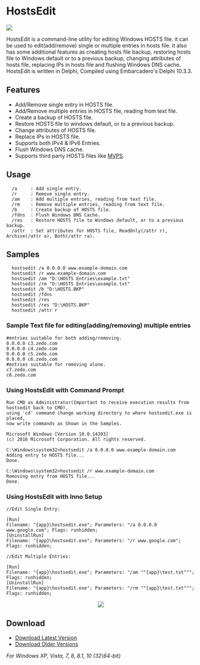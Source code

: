   
# HostsEdit

<img align="center" src="https://i.imgur.com/yW6WR9S.png">

HostsEdit is a command-line utility for editing Windows HOSTS file. it can be used to edit(add/remove) single or multiple entries in hosts file. it also has some additional features as creating hosts file backup, restoring hosts file to Windows default or to a previous backup, changing attributes of hosts file, replacing IPs in hosts file and flushing Windows DNS cache. HostsEdit is written in Delphi, Compiled using Embarcadero's Delphi 10.3.3.

## Features

 - Add/Remove single entry in HOSTS file.
 - Add/Remove multiple entries in HOSTS file, reading from text file.
 - Create a backup of HOSTS file.
 - Restore HOSTS file to windows default, or to a previous backup.
 - Change attributes of HOSTS file.
 - Replace IPs in HOSTS file.
 - Supports both IPv4 & IPv6 Entries.
 - Flush Windows DNS cache.
 - Supports third party HOSTS files like [MVPS](http://winhelp2002.mvps.org/hosts.htm).

## Usage
```
  /a     : Add single entry.
  /r     : Remove single entry.
  /am    : Add multiple entries, reading from text file.
  /rm    : Remove multiple entries, reading from text file.
  /b     : Create backup of HOSTS file.
  /fdns  : Flush Windows DNS Cache.
  /res   : Restore HOSTS file to Windows default, or to a previous backup.
  /attr  : Set attributes for HOSTS file, ReadOnly(/attr r), Archive(/attr a), Both(/attr ra).
```
## Samples
```
  hostsedit /a 0.0.0.0 www.example-domain.com
  hostsedit /r www.example-domain.com
  hostsedit /am "D:\HOSTS Entries\example.txt"
  hostsedit /rm "D:\HOSTS Entries\example.txt"
  hostsedit /b "D:\HOSTS.BKP"
  hostsedit /fdns
  hostsedit /res
  hostsedit /res "D:\HOSTS.BKP"
  hostsedit /attr r
```
### Sample Text file for editing(adding/removing) multiple entries
```
#entries suitable for both adding/removing.
0.0.0.0 c3.zedo.com
0.0.0.0 c4.zedo.com
0.0.0.0 c5.zedo.com
0.0.0.0 c6.zedo.com
#entries suitable for removing alone.
c7.zedo.com
c8.zedo.com
```
### Using HostsEdit with Command Prompt
```
Run CMD as Administrator(Important to receive execution results from hostsedit back to CMD),
using 'cd' command change working directory to where hostsedit.exe is placed,
now write commands as Shown in the Samples.
```
```
Microsoft Windows [Version 10.0.14393]
(c) 2016 Microsoft Corporation. All rights reserved.

C:\Windows\system32>hostsedit /a 0.0.0.0 www.example-domain.com
Adding entry to HOSTS file...
Done.

C:\Windows\system32>hostsedit /r www.example-domain.com
Removing entry from HOSTS file...
Done.

```
### Using HostsEdit with Inno Setup
```
//Edit Single Entry:

[Run]
Filename: "{app}\hostsedit.exe"; Parameters: "/a 0.0.0.0 www.google.com"; Flags: runhidden;
[UninstallRun]
Filename: "{app}\hostsedit.exe"; Parameters: "/r www.google.com"; Flags: runhidden;

//Edit Multiple Entries:

[Run]
Filename: "{app}\hostsedit.exe"; Parameters: "/am ""{app}\test.txt"""; Flags: runhidden;
[UninstallRun]
Filename: "{app}\hostsedit.exe"; Parameters: "/rm ""{app}\test.txt"""; Flags: runhidden;
```
<p align="center">
<img src="https://i.postimg.cc/Gm59bGxX/sshot-60.png">
</p>

## Download 
 * [Download Latest Version](https://github.com/OnlyDeLtA/HostsEdit/releases/tag/2.0)
 * [Download Older Versions](https://github.com/OnlyDeLtA/HostsEdit/releases)
 
  *For Windows XP, Vista, 7, 8, 8.1, 10 (32\64-bit)*